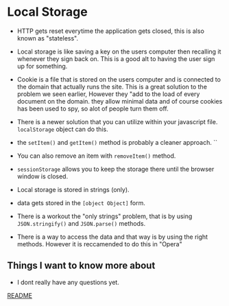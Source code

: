 # Local Storage

- HTTP gets reset everytime the application gets closed, this is also known as "stateless".

- Local storage is like saving a key on the users computer then recalling it whenever they sign back on. This is a good alt to having the user sign up for something.

- Cookie is a file that is stored on the users computer and is connected to the domain that actually runs the site. This is a great solution to the problem we seen earlier, However they "add to the load of every document on the domain. they allow minimal data and of course cookies has been used to spy, so alot of people turn them off.

- There is a newer solution that you can utilize within your javascript file.
``localStorage`` object can do this.

- the ``setItem()`` and ``getItem()`` method is probably a  cleaner approach. ``

- You can also remove an item with ``removeItem()`` method.

- ``sessionStorage`` allows you to keep the storage there until the browser window is closed.

- Local storage is stored in strings (only).

- data gets stored in the ``[object Object]`` form.

- There is a workout the "only strings" problem, that is by using ``JSON.stringify()`` and ``JSON.parse()`` methods.

- There is a way to access the data and that way is by using the right methods. However it is reccamended to do this in "Opera"

## Things I want to know more about

- I dont really have any questions yet.

[README](README.md)